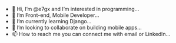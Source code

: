 - 👋 Hi, I’m @e7gx and I’m interested in programming... 
- 👀 I’m Front-end, Mobile Developer...
- 🌱 I’m currently learning Django...
- 💞️ I’m looking to collaborate on building mobile apps...
- 📫 How to reach me you can connect me with email or LinkedIn...

<!---
e7gx/e7gx is a ✨ special ✨ repository because its `README.md` (this file) appears on your GitHub profile.
You can click the Preview link to take a look at your changes.
--->
